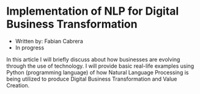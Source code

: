 # Implementation of NLP for Digital Business Transformation

- Written by: Fabian Cabrera
- In progress

In this article I will briefly discuss about how businesses are evolving through the use of technology. I will provide basic real-life examples using Python (programming language) of how Natural Language Processing is being utilized to produce Digital Business Transformation and Value Creation.
